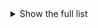 <details>
  <summary>Show the full list</summary>
1. Rachel Chinouriri - Four° in Winter
2. JPEGMAFIA - EP2!
3. Kero Kero Bonito - Civilisation II
4. Poppy - EAT (NXT Soundtrack)
5. Blu & Sirplus - For Sale
6. Knocked Loose - A Tear in the Fabric of Life
7. YUKIKA - timeabout,
8. Vic Mensa - I Tape
9. Beach Bunny - Blame Game
10. Tkay Maidza - Last Year Was Weird, Vol. 3
11. Yves Tumor - The Asymptotical World
12. SPY - Habitual Offender
13. Benny the Butcher - Pyrex Picasso
14. Luna Li - jams
15. Clarence Clarity - Vanishing Act I: No Nouns
</details>
